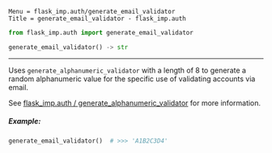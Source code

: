 ```
Menu = flask_imp.auth/generate_email_validator
Title = generate_email_validator - flask_imp.auth
```

```python
from flask_imp.auth import generate_email_validator
```

```python
generate_email_validator() -> str
```

---

Uses `generate_alphanumeric_validator` with a length of 8 to
generate a random alphanumeric value for the specific use of
validating accounts via email.

See [flask_imp.auth / generate_alphanumeric_validator](flask_imp_auth-generate_alphanumeric_validator.html) 
for more information.

##### Example:

```python
generate_email_validator()  # >>> 'A1B2C3D4'
```
